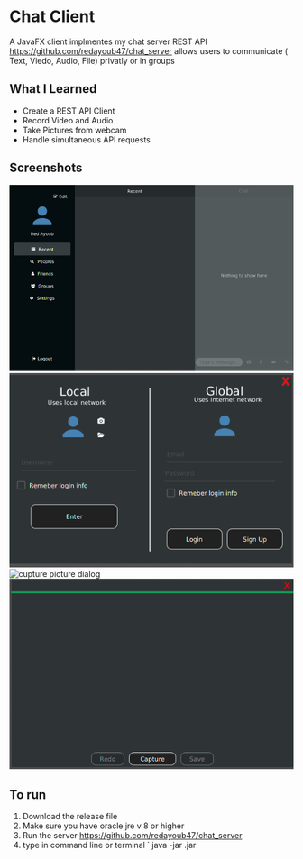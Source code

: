 # Chat Client

A JavaFX client implmentes my chat server REST API https://github.com/redayoub47/chat_server allows users to communicate ( Text, Viedo, Audio, File) privatly or in groups 



## What I Learned
- Create a REST API Client
- Record Video and Audio
- Take Pictures from webcam
- Handle simultaneous API requests


## Screenshots 
![main view](screenshots/main_view.png)
![sign in view](screenshots/sign_in_view.png)
![cupture picture dialog](screenshots/cupture_picture_dialog.png)
![cupture video dialog](screenshots/cupture_video_dialog.png)

## To run
1. Download the release file  
2. Make sure you have oracle jre v 8 or higher
3. Run the server https://github.com/redayoub47/chat_server
3. type in command line or terminal ` java -jar <filename>.jar 
